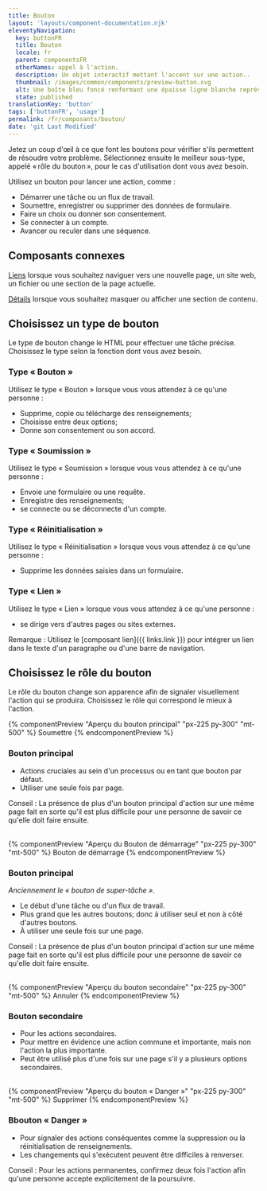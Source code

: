 ```yaml
---
title: Bouton
layout: 'layouts/component-documentation.njk'
eleventyNavigation:
  key: buttonFR
  title: Bouton
  locale: fr
  parent: componentsFR
  otherNames: appel à l'action.
  description: Un objet interactif mettant l'accent sur une action..
  thumbnail: /images/common/components/preview-button.svg
  alt: Une boîte bleu foncé renfermant une épaisse ligne blanche représente un bouton et son libellé.
  state: published
translationKey: 'button'
tags: ['buttonFR', 'usage']
permalink: /fr/composants/bouton/
date: 'git Last Modified'
---
```


Jetez un coup d'œil à ce que font les boutons pour vérifier s'ils permettent de résoudre votre problème. Sélectionnez ensuite le meilleur sous-type, appelé « rôle du bouton », pour le cas d'utilisation dont vous avez besoin.

Utilisez un bouton pour lancer une action, comme :

- Démarrer une tâche ou un flux de travail.
- Soumettre, enregistrer ou supprimer des données de formulaire.
- Faire un choix ou donner son consentement.
- Se connecter à un compte.
- Avancer ou reculer dans une séquence.

<article class="bg-full-width bg-primary text-light pt-600 pb-300 my-600">
  <h2 class="mt-0">Composants connexes</h2>

<a href="{{ links.link }}" class="link-light">Liens</a> lorsque vous souhaitez naviguer vers une nouvelle page, un site web, un fichier ou une section de la page actuelle.

<a href="{{ links.details }}" class="link-light">Détails</a> lorsque vous souhaitez masquer ou afficher une section de contenu.

</article>

## Choisissez un type de bouton

Le type de bouton change le HTML pour effectuer une tâche précise. Choisissez le type selon la fonction dont vous avez besoin.

### Type « Bouton »

Utilisez le type « Bouton » lorsque vous vous attendez à ce qu'une personne :

- Supprime, copie ou télécharge des renseignements;
- Choisisse entre deux options;
- Donne son consentement ou son accord.

### Type « Soumission »

Utilisez le type « Soumission » lorsque vous vous attendez à ce qu'une personne :

- Envoie une formulaire ou une requête.
- Enregistre des renseignements;
- se connecte ou se déconnecte d'un compte.

### Type « Réinitialisation »

Utilisez le type « Réinitialisation » lorsque vous vous attendez à ce qu'une personne :

- Supprime les données saisies dans un formulaire.

### Type « Lien »

Utilisez le type « Lien » lorsque vous vous attendez à ce qu'une personne :

- se dirige vers d'autres pages ou sites externes.

Remarque : Utilisez le [composant lien]({{ links.link }}) pour intégrer un lien dans le texte d'un paragraphe ou d'une barre de navigation.

## Choisissez le rôle du bouton

Le rôle du bouton change son apparence afin de signaler visuellement l'action qui se produira. Choisissez le rôle qui correspond le mieux à l'action.

<div class="remove-empty-p">
<gcds-grid columns="1fr" columns-tablet="1fr 2fr" align-items="start">
  {% componentPreview "Aperçu du bouton principal" "px-225 py-300" "mt-500" %}
  <gcds-button button-role="primary">Soumettre</gcds-button>
  {% endcomponentPreview %}
  <div>
    <h3 class="mt-0">Bouton principal</h3>
    <ul class="list-disc mb-300">
      <li>Actions cruciales au sein d'un processus ou en tant que bouton par défaut.</li>
      <li>Utiliser une seule fois par page.</li>
    </ul>
    <p>Conseil : La présence de plus d'un bouton principal d'action sur une même page fait en sorte qu'il est plus difficile pour une personne de savoir ce qu'elle doit faire ensuite. </p>
  </div>
</gcds-grid>
<br/>
<gcds-grid columns="1fr" columns-tablet="1fr 2fr" align-items="start">
  {% componentPreview "Aperçu du Bouton de démarrage" "px-225 py-300" "mt-500" %}
  <gcds-button button-role="start">Bouton de démarrage </gcds-button>
  {% endcomponentPreview %}
  <div>
    <h3 class="mt-0">Bouton principal</h3>
    <p><em>Anciennement le « bouton de super-tâche ».</em></p>
    <ul class="list-disc mb-300">
      <li>Le début d'une tâche ou d'un flux de travail. </li>
      <li>Plus grand que les autres boutons; donc à utiliser seul et non à côté d'autres boutons.</li>
      <li>À utiliser une seule fois sur une page.</li>
    </ul>
    <p>Conseil : La présence de plus d'un bouton principal d'action sur une même page fait en sorte qu'il est plus difficile pour une personne de savoir ce qu'elle doit faire ensuite. </p>
  </div>
</gcds-grid>
<br/>
<gcds-grid columns="1fr" columns-tablet="1fr 2fr" align-items="start">
  {% componentPreview "Aperçu du bouton secondaire" "px-225 py-300" "mt-500" %}
  <gcds-button button-role="secondary">Annuler</gcds-button>
  {% endcomponentPreview %}
  <div>
    <h3 class="mt-0">Bouton secondaire</h3>
    <ul class="list-disc mb-300">
      <li>Pour les actions secondaires.</li>
      <li>Pour mettre en évidence une action commune et importante, mais non l'action la plus importante.</li>
      <li>Peut être utilisé plus d'une fois sur une page s'il y a plusieurs options secondaires.</li>
    </ul>
  </div>
</gcds-grid>
<br/>
<gcds-grid columns="1fr" columns-tablet="1fr 2fr" align-items="start">
  {% componentPreview "Aperçu du bouton « Danger »" "px-225 py-300" "mt-500" %}
  <gcds-button button-role="danger">Supprimer</gcds-button>
  {% endcomponentPreview %}
  <div>
    <h3 class="mt-0">Bbouton « Danger »</h3>
    <ul class="list-disc mb-300">
      <li>Pour signaler des actions conséquentes comme la suppression ou la réinitialisation de renseignements.</li>
      <li>Les changements qui s'exécutent peuvent être difficiles à renverser.</li>
    </ul>
    <p>Conseil : Pour les actions permanentes, confirmez deux fois l'action afin qu'une personne accepte explicitement de la poursuivre.</p>
  </div>
</gcds-grid>
</div>
